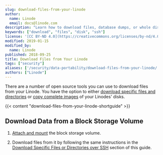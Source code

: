 ```yaml
---
slug: download-files-from-your-linode
author:
  name: Linode
  email: docs@linode.com
description: "Learn how to download files, database dumps, or whole disks from your Linodes."
keywords: ["download", "files", "disk", "ssh"]
license: '[CC BY-ND 4.0](https://creativecommons.org/licenses/by-nd/4.0)'
modified: 2019-01-15
modified_by:
  name: Linode
published: 2018-09-25
title: Download Files from Your Linode
tags: ["security"]
aliases: ['/security/data-portability/download-files-from-your-linode/']
authors: ["Linode"]
---
```


There are a number of open source tools you can use to download files from your Linode. You have the option to either [download specific files and directories](#download-specific-files-or-directories-over-ssh) or [copy complete images](#download-a-disk-over-ssh) of your Linodes' disks.

{{< content "download-files-from-your-linode-shortguide" >}}

## Download Data from a Block Storage Volume

1. [Attach and mount](/docs/products/storage/block-storage/guides/attach-and-detach/) the block storage volume.

2. Download files from it by following the same instructions in the [Download Specific Files or Directories over SSH](#download-specific-files-or-directories-over-ssh) section of this guide.